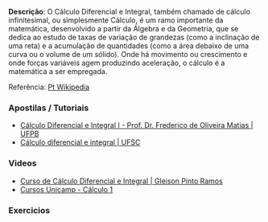 <strong>Descrição</strong>: O Cálculo Diferencial e Integral, também chamado de cálculo infinitesimal, ou simplesmente Cálculo, é um ramo importante da matemática, desenvolvido a partir da Álgebra e da Geometria, que se dedica ao estudo de taxas de variação de grandezas (como a inclinação de uma reta) e a acumulação de quantidades (como a área debaixo de uma curva ou o volume de um sólido). Onde há movimento ou crescimento e onde forças variáveis agem produzindo aceleração, o cálculo é a matemática a ser empregada.
<br/>

Referência: <a href="http://pt.wikipedia.org/wiki/C%C3%A1lculo">Pt Wikipedia</a>

### Apostilas / Tutoriais

<ul>
<li><a href="http://portal.virtual.ufpb.br/biblioteca-virtual/files/pub_1291086101.pdf">Cálculo Diferencial e Integral I - Prof. Dr. Frederico de Oliveira Matias | UFPB</a></li>
<li><a href="http://www.mtm.ufsc.br/~taneja/MATREDE/Math4/Math4.html">Cálculo diferencial e integral | UFSC</a></li>
</ul>

### Videos

<ul>
<li><a href="https://www.youtube.com/watch?v=WHNcAujGzQk">Curso de Cálculo Diferencial e Integral | Gleison Pinto Ramos</a></li>
<li><a href="https://www.youtube.com/watch?v=XJCmMuZV-JA">Cursos Unicamp - Cálculo 1</a></li>

</ul>

### Exercicios

<ul>
<!-- 
	<li><a href=""></a></li> 
-->
</ul>